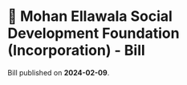 # 📄  Mohan Ellawala Social Development Foundation (Incorporation) - Bill

Bill published on **2024-02-09**.
